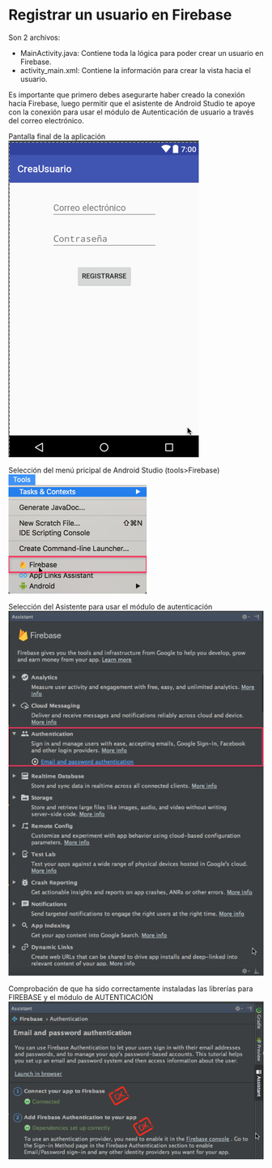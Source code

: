 # Registrar un usuario en Firebase
Son 2 archivos:

* MainActivity.java: Contiene toda la lógica para poder crear un usuario en Firebase.
* activity_main.xml: Contiene la información para crear la vista hacia el usuario.

Es importante que primero debes asegurarte haber creado la conexión hacia Firebase, luego permitir que el asistente de Android Studio te apoye con la conexión para usar el módulo de Autenticación de usuario a través del correo electrónico.

Pantalla final de la aplicación
![image](https://github.com/crashbit/2017-2/blob/master/Proyectos/MPOO/CrearUsuario/img1.png)

Selección del menú pricipal de Android Studio (tools>Firebase)
![image](https://github.com/crashbit/2017-2/blob/master/Proyectos/MPOO/CrearUsuario/img2.png)

Selección del Asistente para usar el módulo de autenticación
![image](https://github.com/crashbit/2017-2/blob/master/Proyectos/MPOO/CrearUsuario/img3.png)

Comprobación de que ha sido correctamente instaladas las librerías para FIREBASE y el módulo de AUTENTICACIÓN
![image](https://github.com/crashbit/2017-2/blob/master/Proyectos/MPOO/CrearUsuario/img4.png)
 
